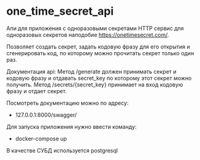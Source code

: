 # one_time_secret_api
Апи для приложения с одноразовыми секретами
HTTP сервис для одноразовых секретов наподобие https://onetimesecret.com/.

Позволяет создать секрет, задать кодовую фразу для его открытия и cгенерировать код, по которому можно прочитать секрет только один раз. 

Документация api:
    Метод /generate должен принимать секрет и кодовую фразу и отдавать secret_key по которому этот секрет можно получить.
    Метод /secrets/{secret_key} принимает на вход кодовую фразу и отдает секрет.

Посмотреть документацию можно по адресу:
 - 127.0.0.1:8000/swagger/

Для запуска приложения нужно ввести команду:
 - docker-compose up 

В качестве СУБД используется postgresql
